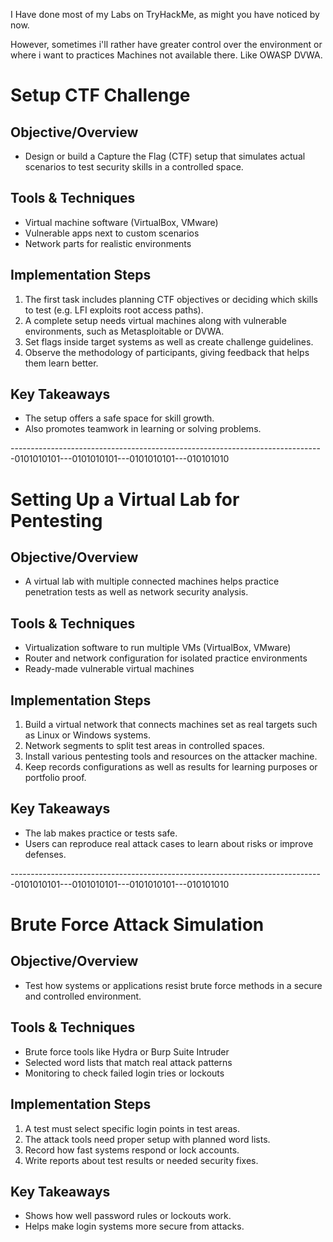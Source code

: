 I Have done most of my Labs on TryHackMe, as might you have noticed by now. 

However, sometimes i'll rather have greater control over the environment or where i want to practices Machines not available there. Like OWASP DVWA.

# Setup CTF Challenge

## Objective/Overview

- Design or build a Capture the Flag (CTF) setup that simulates actual scenarios to test security skills in a controlled space.

## Tools & Techniques

- Virtual machine software (VirtualBox, VMware)
- Vulnerable apps next to custom scenarios
- Network parts for realistic environments

## Implementation Steps

1. The first task includes planning CTF objectives or deciding which skills to test (e.g. LFI exploits root access paths).
2. A complete setup needs virtual machines along with vulnerable environments, such as Metasploitable or DVWA.
3. Set flags inside target systems as well as create challenge guidelines.
4. Observe the methodology of participants, giving feedback that helps them learn better.

## Key Takeaways
- The setup offers a safe space for skill growth.
- Also promotes teamwork in learning or solving problems.

------------------------------------------------------------------------------0101010101---0101010101---0101010101---010101010

# Setting Up a Virtual Lab for Pentesting

## Objective/Overview

- A virtual lab with multiple connected machines helps practice penetration tests as well as network security analysis.

## Tools & Techniques

- Virtualization software to run multiple VMs (VirtualBox, VMware)
- Router and network configuration for isolated practice environments
- Ready-made vulnerable virtual machines

## Implementation Steps

1. Build a virtual network that connects machines set as real targets such as Linux or Windows systems.
2. Network segments to split test areas in controlled spaces.
3. Install various pentesting tools and resources on the attacker machine.
4. Keep records configurations as well as results for learning purposes or portfolio proof.

## Key Takeaways
- The lab makes practice or tests safe.
- Users can reproduce real attack cases to learn about risks or improve defenses.

------------------------------------------------------------------------------0101010101---0101010101---0101010101---010101010
# Brute Force Attack Simulation

## Objective/Overview

- Test how systems or applications resist brute force methods in a secure and controlled environment.

## Tools & Techniques

- Brute force tools like Hydra or Burp Suite Intruder
- Selected word lists that match real attack patterns
- Monitoring to check failed login tries or lockouts

## Implementation Steps

1. A test must select specific login points in test areas.
2. The attack tools need proper setup with planned word lists.
3. Record how fast systems respond or lock accounts.
4. Write reports about test results or needed security fixes.

## Key Takeaways
- Shows how well password rules or lockouts work.
- Helps make login systems more secure from attacks.
